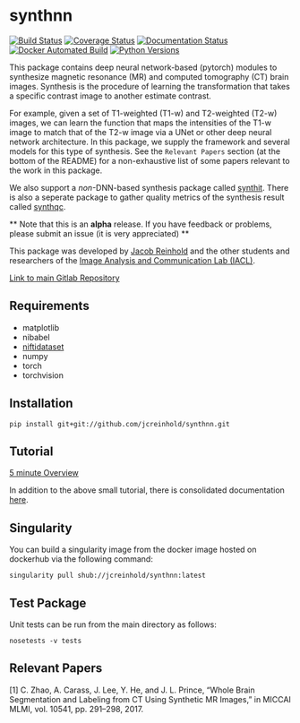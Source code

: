 synthnn
=======================

[![Build Status](https://travis-ci.org/jcreinhold/synthnn.svg?branch=master)](https://travis-ci.org/jcreinhold/synthnn)
[![Coverage Status](https://coveralls.io/repos/github/jcreinhold/synthnn/badge.svg?branch=master)](https://coveralls.io/github/jcreinhold/synthnn?branch=master)
[![Documentation Status](https://readthedocs.org/projects/synthnn/badge/?version=latest)](http://synthnn.readthedocs.io/en/latest/)
[![Docker Automated Build](https://img.shields.io/docker/build/jcreinhold/synthnn.svg)](https://hub.docker.com/r/jcreinhold/synthnn/)
[![Python Versions](https://img.shields.io/badge/python-3.6%20%7C%203.7-blue.svg)](https://www.python.org/downloads/release/python-360/)

This package contains deep neural network-based (pytorch) modules to synthesize magnetic resonance (MR) and computed 
tomography (CT) brain images. Synthesis is the procedure of learning the transformation that takes a specific contrast image to another estimate contrast.

For example, given a set of T1-weighted (T1-w) and T2-weighted (T2-w) images, we can learn the function that maps the intensities of the
T1-w image to match that of the T2-w image via a UNet or other deep neural network architecture. In this package, we supply 
the framework and several models for this type of synthesis. See the `Relevant Papers` section (at the bottom of 
the README) for a non-exhaustive list of some papers relevant to the work in this package.

We also support a *non*-DNN-based synthesis package called [synthit](https://gitlab.com/jcreinhold/synthit).
There is also a seperate package to gather quality metrics of the synthesis result called [synthqc](https://gitlab.com/jcreinhold/synthqc).

** Note that this is an **alpha** release. If you have feedback or problems, please submit an issue (it is very appreciated) **

This package was developed by [Jacob Reinhold](https://jcreinhold.github.io) and the other students and researchers of the 
[Image Analysis and Communication Lab (IACL)](http://iacl.ece.jhu.edu/index.php/Main_Page).

[Link to main Gitlab Repository](https://gitlab.com/jcreinhold/synthnn)

Requirements
------------

- matplotlib
- nibabel
- [niftidataset](https://github.com/jcreinhold/niftidataset)
- numpy
- torch
- torchvision

Installation
------------

    pip install git+git://github.com/jcreinhold/synthnn.git

Tutorial
--------

[5 minute Overview](https://github.com/jcreinhold/synthnn/blob/master/tutorials/5min_tutorial.md)

In addition to the above small tutorial, there is consolidated documentation [here](https://synthnn.readthedocs.io/en/latest/).

Singularity
-----------

You can build a singularity image from the docker image hosted on dockerhub via the following command:

    singularity pull shub://jcreinhold/synthnn:latest

Test Package
------------

Unit tests can be run from the main directory as follows:

    nosetests -v tests

Relevant Papers
---------------

[1] C. Zhao, A. Carass, J. Lee, Y. He, and J. L. Prince, “Whole Brain Segmentation and Labeling from CT Using Synthetic MR Images,” in MICCAI MLMI, vol. 10541, pp. 291–298, 2017.
